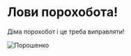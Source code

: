 # Лови порохобота!
Діма порохобот і це треба виправляти!

![Порошенко](https://static.espreso.tv/uploads/photobank/267000_268000/267255_Petro-Poroshenko_new_960x380_0.png)